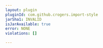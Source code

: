 ```yaml
---
layout: plugin
pluginId: com.github.crogers.import-style
jarSha1: INVALID
isJarAvailable: true
error: NONE
violations: []

---
```

